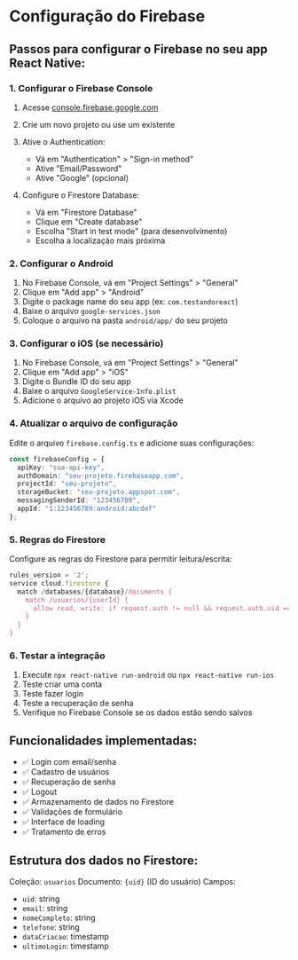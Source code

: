 # Configuração do Firebase

## Passos para configurar o Firebase no seu app React Native:

### 1. Configurar o Firebase Console

1. Acesse [console.firebase.google.com](https://console.firebase.google.com)
2. Crie um novo projeto ou use um existente
3. Ative o Authentication:
   - Vá em "Authentication" > "Sign-in method"
   - Ative "Email/Password"
   - Ative "Google" (opcional)

4. Configure o Firestore Database:
   - Vá em "Firestore Database"
   - Clique em "Create database"
   - Escolha "Start in test mode" (para desenvolvimento)
   - Escolha a localização mais próxima

### 2. Configurar o Android

1. No Firebase Console, vá em "Project Settings" > "General"
2. Clique em "Add app" > "Android"
3. Digite o package name do seu app (ex: `com.testandoreact`)
4. Baixe o arquivo `google-services.json`
5. Coloque o arquivo na pasta `android/app/` do seu projeto

### 3. Configurar o iOS (se necessário)

1. No Firebase Console, vá em "Project Settings" > "General"
2. Clique em "Add app" > "iOS"
3. Digite o Bundle ID do seu app
4. Baixe o arquivo `GoogleService-Info.plist`
5. Adicione o arquivo ao projeto iOS via Xcode

### 4. Atualizar o arquivo de configuração

Edite o arquivo `firebase.config.ts` e adicione suas configurações:

```typescript
const firebaseConfig = {
  apiKey: "sua-api-key",
  authDomain: "seu-projeto.firebaseapp.com",
  projectId: "seu-projeto",
  storageBucket: "seu-projeto.appspot.com",
  messagingSenderId: "123456789",
  appId: "1:123456789:android:abcdef"
};
```

### 5. Regras do Firestore

Configure as regras do Firestore para permitir leitura/escrita:

```javascript
rules_version = '2';
service cloud.firestore {
  match /databases/{database}/documents {
    match /usuarios/{userId} {
      allow read, write: if request.auth != null && request.auth.uid == userId;
    }
  }
}
```

### 6. Testar a integração

1. Execute `npx react-native run-android` ou `npx react-native run-ios`
2. Teste criar uma conta
3. Teste fazer login
4. Teste a recuperação de senha
5. Verifique no Firebase Console se os dados estão sendo salvos

## Funcionalidades implementadas:

- ✅ Login com email/senha
- ✅ Cadastro de usuários
- ✅ Recuperação de senha
- ✅ Logout
- ✅ Armazenamento de dados no Firestore
- ✅ Validações de formulário
- ✅ Interface de loading
- ✅ Tratamento de erros

## Estrutura dos dados no Firestore:

Coleção: `usuarios`
Documento: `{uid}` (ID do usuário)
Campos:
- `uid`: string
- `email`: string
- `nomeCompleto`: string
- `telefone`: string
- `dataCriacao`: timestamp
- `ultimoLogin`: timestamp 